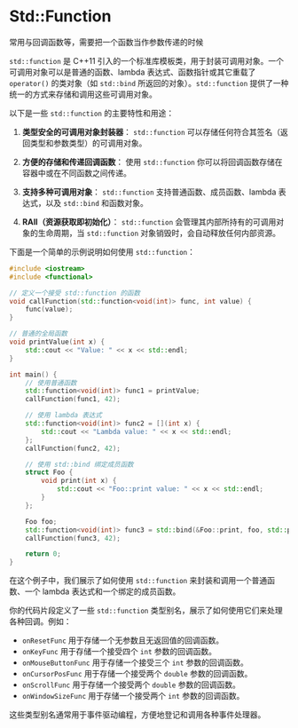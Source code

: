 # Std::Function

常用与回调函数等，需要把一个函数当作参数传递的时候

`std::function` 是 C++11 引入的一个标准库模板类，用于封装可调用对象。一个可调用对象可以是普通的函数、lambda 表达式、函数指针或其它重载了 `operator()` 的类对象（如 `std::bind` 所返回的对象）。`std::function` 提供了一种统一的方式来存储和调用这些可调用对象。

以下是一些 `std::function` 的主要特性和用途：

1. **类型安全的可调用对象封装器**：
   `std::function` 可以存储任何符合其签名（返回类型和参数类型）的可调用对象。

2. **方便的存储和传递回调函数**：
   使用 `std::function` 你可以将回调函数存储在容器中或在不同函数之间传递。

3. **支持多种可调用对象**：
   `std::function` 支持普通函数、成员函数、lambda 表达式，以及 `std::bind` 和函数对象。

4. **RAII（资源获取即初始化）**：
   `std::function` 会管理其内部所持有的可调用对象的生命周期，当 `std::function` 对象销毁时，会自动释放任何内部资源。

下面是一个简单的示例说明如何使用 `std::function`：

```cpp
#include <iostream>
#include <functional>

// 定义一个接受 std::function 的函数
void callFunction(std::function<void(int)> func, int value) {
    func(value);
}

// 普通的全局函数
void printValue(int x) {
    std::cout << "Value: " << x << std::endl;
}

int main() {
    // 使用普通函数
    std::function<void(int)> func1 = printValue;
    callFunction(func1, 42);

    // 使用 lambda 表达式
    std::function<void(int)> func2 = [](int x) {
        std::cout << "Lambda value: " << x << std::endl;
    };
    callFunction(func2, 42);

    // 使用 std::bind 绑定成员函数
    struct Foo {
        void print(int x) {
            std::cout << "Foo::print value: " << x << std::endl;
        }
    };

    Foo foo;
    std::function<void(int)> func3 = std::bind(&Foo::print, foo, std::placeholders::_1);
    callFunction(func3, 42);

    return 0;
}
```

在这个例子中，我们展示了如何使用 `std::function` 来封装和调用一个普通函数、一个 lambda 表达式和一个绑定的成员函数。

你的代码片段定义了一些 `std::function` 类型别名，展示了如何使用它们来处理各种回调。例如：

- `onResetFunc` 用于存储一个无参数且无返回值的回调函数。
- `onKeyFunc` 用于存储一个接受四个 `int` 参数的回调函数。
- `onMouseButtonFunc` 用于存储一个接受三个 `int` 参数的回调函数。
- `onCursorPosFunc` 用于存储一个接受两个 `double` 参数的回调函数。
- `onScrollFunc` 用于存储一个接受两个 `double` 参数的回调函数。
- `onWindowSizeFunc` 用于存储一个接受两个 `int` 参数的回调函数。

这些类型别名通常用于事件驱动编程，方便地登记和调用各种事件处理器。